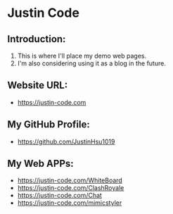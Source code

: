 # Justin Code
## Introduction:
1. This is where I'll place my demo web pages.
2. I'm also considering using it as a blog in the future.

## Website URL:
- https://justin-code.com

## My GitHub Profile:
- https://github.com/JustinHsu1019

## My Web APPs:
- https://justin-code.com/WhiteBoard
- https://justin-code.com/ClashRoyale
- https://justin-code.com/Chat
- https://justin-code.com/mimicstyler
